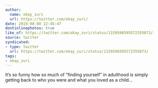 ```yaml
---
author:
  name: okay_zuri
  url: https://twitter.com/okay_zuri/
date: 2019-08-08 22:45:47
dontinlinephotos: true
like_of: https://twitter.com/okay_zuri/status/1159596595572355073/
source: twitter
syndicated:
- type: twitter
  url: https://twitter.com/okay_zuri/status/1159596595572355073/
tags:
- okay_zuri
---
```


It’s so funny how so much of “finding yourself” in adulthood is simply getting back to who you were and what you loved as a child...